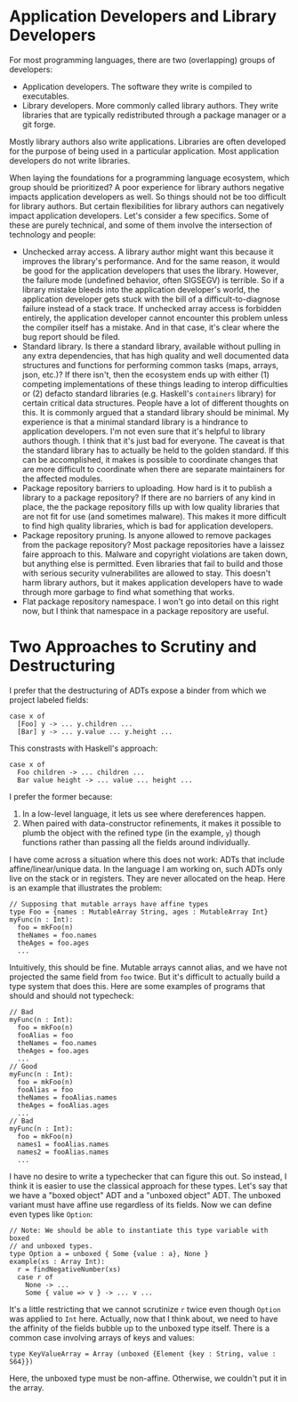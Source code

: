 # Application Developers and Library Developers

For most programming languages, there are two (overlapping) groups of
developers:

* Application developers. The software they write is compiled to executables.
* Library developers. More commonly called library authors. They write
  libraries that are typically redistributed through a package manager
  or a git forge.

Mostly library authors also write applications. Libraries are often developed
for the purpose of being used in a particular application. Most application
developers do not write libraries.

When laying the foundations for a programming language ecosystem, which group
should be prioritized? A poor experience for library authors negative impacts
application developers as well. So things should not be too difficult for
library authors. But certain flexibilities for library authors can negatively
impact application developers. Let's consider a few specifics. Some of these
are purely technical, and some of them involve the intersection of technology
and people:

* Unchecked array access. A library author might want this because it improves
  the library's performance. And for the same reason, it would be good for
  the application developers that uses the library. However, the failure mode
  (undefined behavior, often SIGSEGV) is terrible. So if a library mistake
  bleeds into the application developer's world, the application developer
  gets stuck with the bill of a difficult-to-diagnose failure instead of a
  stack trace. If unchecked array access is forbidden entirely, the application
  developer cannot encounter this problem unless the compiler itself has a
  mistake. And in that case, it's clear where the bug report should be filed.
* Standard library. Is there a standard library, available without pulling
  in any extra dependencies, that has high quality and well documented
  data structures and functions for performing common tasks (maps, arrays,
  json, etc.)? If there isn't, then the ecosystem ends up with
  either (1) competing implementations of these things leading to interop
  difficulties or (2) defacto standard libraries (e.g. Haskell's `containers`
  library) for certain critical data structures. People have a lot of
  different thoughts on this. It is commonly argued that a standard library
  should be minimal. My experience is that a minimal standard library is
  a hindrance to application developers. I'm not even sure that it's helpful
  to library authors though. I think that it's just bad for everyone. The caveat
  is that the standard library has to actually be held to the golden standard.
  If this can be accomplished, it makes is possible to coordinate changes
  that are more difficult to coordinate when there are separate maintainers
  for the affected modules.
* Package repository barriers to uploading. How hard is it
  to publish a library to a package repository? If there are no barriers
  of any kind in place, the the package repository fills up with low quality
  libraries that are not fit for use (and sometimes malware). This makes it
  more difficult to find high quality libraries, which is bad for application
  developers.
* Package repository pruning. Is anyone allowed to remove packages from
  the package repository? Most package repositories have a laissez faire
  approach to this. Malware and copyright violations are taken down, but
  anything else is permitted. Even libraries that fail to build and those
  with serious security vulnerabilites are allowed to stay. This
  doesn't harm library authors, but it makes application developers have
  to wade through more garbage to find what something that works.
* Flat package repository namespace. I won't go into detail on this right now,
  but I think that namespace in a package repository are useful.

# Two Approaches to Scrutiny and Destructuring

I prefer that the destructuring of ADTs expose a binder from which we project
labeled fields:

    case x of
      [Foo] y -> ... y.children ...
      [Bar] y -> ... y.value ... y.height ...

This constrasts with Haskell's approach:

    case x of
      Foo children -> ... children ...
      Bar value height -> ... value ... height ...

I prefer the former because:

1. In a low-level language, it lets us see where dereferences happen.
2. When paired with data-constructor refinements, it makes it possible to
   plumb the object with the refined type (in the example, `y`) though
   functions rather than passing all the fields around individually.

I have come across a situation where this does not work: ADTs that include
affine/linear/unique data. In the language I am working on, such ADTs only live
on the stack or in registers. They are never allocated on the heap. Here
is an example that illustrates the problem:

    // Supposing that mutable arrays have affine types
    type Foo = {names : MutableArray String, ages : MutableArray Int}
    myFunc(n : Int):
      foo = mkFoo(n)
      theNames = foo.names
      theAges = foo.ages
      ...

Intuitively, this should be fine. Mutable arrays cannot alias, and we have
not projected the same field from `foo` twice. But it's difficult to actually
build a type system that does this. Here are some examples of programs that
should and should not typecheck:

    // Bad
    myFunc(n : Int):
      foo = mkFoo(n)
      fooAlias = foo
      theNames = foo.names
      theAges = foo.ages
      ...
    // Good
    myFunc(n : Int):
      foo = mkFoo(n)
      fooAlias = foo
      theNames = fooAlias.names
      theAges = fooAlias.ages
      ...
    // Bad
    myFunc(n : Int):
      foo = mkFoo(n)
      names1 = fooAlias.names
      names2 = fooAlias.names
      ...

I have no desire to write a typechecker that can figure this out. So instead,
I think it is easier to use the classical approach for these types. Let's
say that we have a "boxed object" ADT and a "unboxed object" ADT. The unboxed
variant must have affine use regardless of its fields. Now we can define even
types like `Option`:

    // Note: We should be able to instantiate this type variable with boxed
    // and unboxed types.
    type Option a = unboxed { Some {value : a}, None }
    example(xs : Array Int):
      r = findNegativeNumber(xs)
      case r of
        None -> ...
        Some { value => v } -> ... v ...

It's a little restricting that we cannot scrutinize `r` twice even though
`Option` was applied to `Int` here. Actually, now that I think about, we need
to have the affinity of the fields bubble up to the unboxed type itself.
There is a common case involving arrays of keys and values:

    type KeyValueArray = Array (unboxed {Element {key : String, value : S64}})

Here, the unboxed type must be non-affine. Otherwise, we couldn't put it in
the array.
